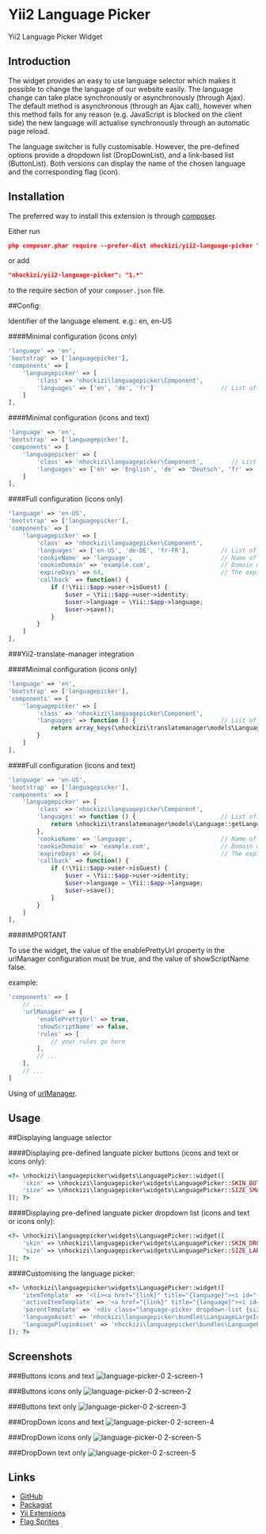 Yii2 Language Picker
====================
Yii2 Language Picker Widget

Introduction
------------

The widget provides an easy to use language selector which makes it possible to change the language of our website easily. 
The language change can take place synchronously or asynchronously (through Ajax). The default method is asynchronous (through an Ajax call), however when this method fails for any reason (e.g. JavaScript is blocked on the client side) the new language will actualise synchronously through an automatic page reload.

The language switcher is fully customisable. However, the pre-defined options provide a dropdown list (DropDownList), and a link-based list (ButtonList). Both versions can display the name of the chosen language and the corresponding flag (icon).

Installation
------------

The preferred way to install this extension is through [composer](http://getcomposer.org/download/).

Either run

```json
php composer.phar require --prefer-dist nhockizi/yii2-language-picker "1.*"
```

or add

```json
"nhockizi/yii2-language-picker": "1.*"
```

to the require section of your `composer.json` file.

##Config:

Identifier of the language element. e.g.: en, en-US


####Minimal configuration (icons only)

```php
'language' => 'en',
'bootstrap' => ['languagepicker'],
'components' => [
    'languagepicker' => [
        'class' => 'nhockizi\languagepicker\Component',
        'languages' => ['en', 'de', 'fr']                   // List of available languages (icons only)
    ]
],
```

####Minimal configuration (icons and text)

```php
'language' => 'en',
'bootstrap' => ['languagepicker'],
'components' => [
    'languagepicker' => [
        'class' => 'nhockizi\languagepicker\Component',        // List of available languages (icons and text)
        'languages' => ['en' => 'English', 'de' => 'Deutsch', 'fr' => 'Français']
    ]
],
```

####Full configuration (icons only)

```php
'language' => 'en-US',
'bootstrap' => ['languagepicker'],
'components' => [
    'languagepicker' => [
        'class' => 'nhockizi\languagepicker\Component',
        'languages' => ['en-US', 'de-DE', 'fr-FR'],         // List of available languages (icons only)
        'cookieName' => 'language',                         // Name of the cookie.
        'cookieDomain' => 'example.com',                    // Domain of the cookie.
        'expireDays' => 64,                                 // The expiration time of the cookie is 64 days.
        'callback' => function() {
            if (!\Yii::$app->user->isGuest) {
                $user = \Yii::$app->user->identity;
                $user->language = \Yii::$app->language;
                $user->save();
            }
        }
    ]
],
```

###Yii2-translate-manager integration

####Minimal configuration (icons only)

```php
'language' => 'en',
'bootstrap' => ['languagepicker'],
'components' => [
    'languagepicker' => [
        'class' => 'nhockizi\languagepicker\Component',
        'languages' => function () {                        // List of available languages (icons only)
            return array_keys(\nhockizi\translatemanager\models\Language::getLanguageNames(true));
        }
    ]
],
```

####Full configuration (icons and text)

```php
'language' => 'en-US',
'bootstrap' => ['languagepicker'],
'components' => [
    'languagepicker' => [
        'class' => 'nhockizi\languagepicker\Component',
        'languages' => function () {                        // List of available languages (icons and text)
            return \nhockizi\translatemanager\models\Language::getLanguageNames(true);
        },
        'cookieName' => 'language',                         // Name of the cookie.
        'cookieDomain' => 'example.com',                    // Domain of the cookie.
        'expireDays' => 64,                                 // The expiration time of the cookie is 64 days.
        'callback' => function() {
            if (!\Yii::$app->user->isGuest) {
                $user = \Yii::$app->user->identity;
                $user->language = \Yii::$app->language;
                $user->save();
            }
        }
    ]
],
```

####IMPORTANT

To use the widget, the value of the enablePrettyUrl property in the urlManager configuration must be true, and the value of showScriptName false.

example:

```php
'components' => [
    // ...
    'urlManager' => [
        'enablePrettyUrl' => true,
        'showScriptName' => false,
        'rules' => [
            // your rules go here
        ],
        // ...
    ],
    // ...
]
```

Using of [urlManager](http://www.yiiframework.com/doc-2.0/yii-web-urlmanager.html).

Usage
-----

##Displaying language selector

####Displaying pre-defined languate picker buttons (icons and text or icons only):

```php
<?= \nhockizi\languagepicker\widgets\LanguagePicker::widget([
    'skin' => \nhockizi\languagepicker\widgets\LanguagePicker::SKIN_BUTTON,
    'size' => \nhockizi\languagepicker\widgets\LanguagePicker::SIZE_SMALL
]); ?>
```

####Displaying pre-defined languate picker dropdown list (icons and text or icons only):

```php
<?= \nhockizi\languagepicker\widgets\LanguagePicker::widget([
    'skin' => \nhockizi\languagepicker\widgets\LanguagePicker::SKIN_DROPDOWN,
    'size' => \nhockizi\languagepicker\widgets\LanguagePicker::SIZE_LARGE
]); ?>
```


####Customising the language picker:

```php
<?= \nhockizi\languagepicker\widgets\LanguagePicker::widget([
    'itemTemplate' => '<li><a href="{link}" title="{language}"><i id="{language}"></i> {name}</a></li>',
    'activeItemTemplate' => '<a href="{link}" title="{language}"><i id="{language}"></i> {name}</a>',
    'parentTemplate' => '<div class="language-picker dropdown-list {size}"><div>{activeItem}<ul>{items}</ul></div></div>',
    'languageAsset' => 'nhockizi\languagepicker\bundles\LanguageLargeIconsAsset',      // StyleSheets
    'languagePluginAsset' => 'nhockizi\languagepicker\bundles\LanguagePluginAsset',    // JavaScripts
]); ?>
```


Screenshots
-----------

###Buttons icons and text
![language-picker-0 2-screen-1](https://res.cloudinary.com/nhockizi/image/upload/v1423590800/button-icons-and-text_aa8mbp.png)


###Buttons icons only
![language-picker-0 2-screen-2](http://res.cloudinary.com/nhockizi/image/upload/v1423590803/button-icons-only_lrlis1.png)


###Buttons text only
![language-picker-0 2-screen-3](https://res.cloudinary.com/nhockizi/image/upload/v1423998965/button-text-only_zadyvo.png)


###DropDown icons and text
![language-picker-0 2-screen-4](https://res.cloudinary.com/nhockizi/image/upload/v1423508826/dropdown-icons-and-text_lghe8v.png)


###DropDown icons only
![language-picker-0 2-screen-5](https://res.cloudinary.com/nhockizi/image/upload/v1423508826/dropdown-icons-only_vzqksl.png)


###DropDown text only
![language-picker-0 2-screen-5](https://res.cloudinary.com/nhockizi/image/upload/v1423999486/dropdown-text-only_kp0lyt.png)


Links
-----

- [GitHub](https://github.com/nhockizi/yii2-language-picker)
- [Packagist](https://packagist.org/packages/nhockizi/yii2-language-picker)
- [Yii Extensions](http://www.yiiframework.com/extension/yii2-language-picker)
- [Flag Sprites](http://www.flag-sprites.com)
